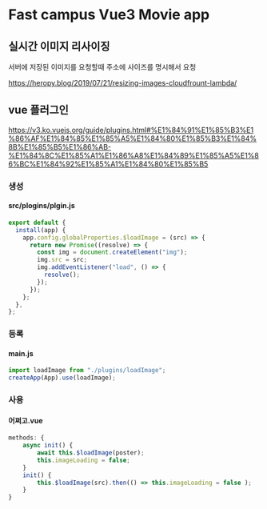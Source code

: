 # Fast campus Vue3 Movie app

## 실시간 이미지 리사이징

서버에 저장된 이미지를 요청할때 주소에 사이즈를 명시해서 요청

https://heropy.blog/2019/07/21/resizing-images-cloudfrount-lambda/

## vue 플러그인

https://v3.ko.vuejs.org/guide/plugins.html#%E1%84%91%E1%85%B3%E1%86%AF%E1%84%85%E1%85%A5%E1%84%80%E1%85%B3%E1%84%8B%E1%85%B5%E1%86%AB-%E1%84%8C%E1%85%A1%E1%86%A8%E1%84%89%E1%85%A5%E1%86%BC%E1%84%92%E1%85%A1%E1%84%80%E1%85%B5

### 생성

#### src/plogins/plgin.js

```javascript
export default {
  install(app) {
    app.config.globalProperties.$loadImage = (src) => {
      return new Promise((resolve) => {
        const img = document.createElement("img");
        img.src = src;
        img.addEventListener("load", () => {
          resolve();
        });
      });
    };
  },
};
```

### 등록

#### main.js

```javascript
import loadImage from "./plugins/loadImage";
createApp(App).use(loadImage);
```

### 사용

#### 어쩌고.vue

```javascript
methods: {
	async init() {
		await this.$loadImage(poster);
		this.imageLoading = false;
	}
	init() {
		this.$loadImage(src).then(() => this.imageLoading = false );
	}
}
```
